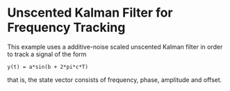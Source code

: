 # Unscented Kalman Filter for Frequency Tracking

This example uses a additive-noise scaled unscented Kalman filter in order to track a signal of the form

	y(t) = a*sin(b + 2*pi*c*T)

that is, the state vector consists of frequency, phase, amplitude and offset. 